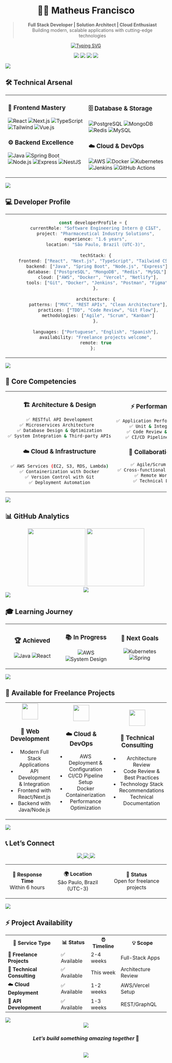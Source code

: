 <div align="center">

# 👨‍💻 Matheus Francisco

> **Full Stack Developer | Solution Architect | Cloud Enthusiast**  
> Building modern, scalable applications with cutting-edge technologies

[![Typing SVG](https://readme-typing-svg.herokuapp.com?font=Fira+Code&pause=1000&color=2E9FD1&center=true&vCenter=true&width=600&lines=Full+Stack+Developer;Solution+Architect;Cloud+%26+DevOps+Enthusiast;Remote+Collaboration+Expert)](https://git.io/typing-svg)

<p align="center">
  <img src="https://komarev.com/ghpvc/?username=mathfrancisco&color=2E9FD1&style=flat-square&label=Profile+Views" />
  <img src="https://img.shields.io/badge/Freelance-Available-success?style=flat-square&logo=handshake" />
  <img src="https://img.shields.io/badge/Remote-Worldwide-blue?style=flat-square&logo=zoom" />
  <img src="https://img.shields.io/badge/Focus-Full_Stack-purple?style=flat-square&logo=code" />
</p>

</div>

<img src="https://user-images.githubusercontent.com/73097560/115834477-dbab4500-a447-11eb-908a-139a6edaec5c.gif">

## 🛠️ Technical Arsenal

<div align="center">

<table>
<tr>
<td width="50%" valign="top">

### 🎨 Frontend Mastery

![React](https://img.shields.io/badge/React-Advanced-20232A?style=for-the-badge&logo=react&logoColor=61DAFB)
![Next.js](https://img.shields.io/badge/Next.js-Advanced-000000?style=for-the-badge&logo=next.js&logoColor=white)
![TypeScript](https://img.shields.io/badge/TypeScript-Advanced-007ACC?style=for-the-badge&logo=typescript&logoColor=white)
![Tailwind](https://img.shields.io/badge/Tailwind-Advanced-38B2AC?style=for-the-badge&logo=tailwind-css&logoColor=white)
![Vue.js](https://img.shields.io/badge/Vue.js-Intermediate-4FC08D?style=for-the-badge&logo=vue.js&logoColor=white)

### ⚙️ Backend Excellence

![Java](https://img.shields.io/badge/Java-Advanced-ED8B00?style=for-the-badge&logo=openjdk&logoColor=white)
![Spring Boot](https://img.shields.io/badge/Spring_Boot-Advanced-6DB33F?style=for-the-badge&logo=spring&logoColor=white)
![Node.js](https://img.shields.io/badge/Node.js-Advanced-43853D?style=for-the-badge&logo=node.js&logoColor=white)
![Express](https://img.shields.io/badge/Express-Advanced-000000?style=for-the-badge&logo=express&logoColor=white)
![NestJS](https://img.shields.io/badge/NestJS-Intermediate-E0234E?style=for-the-badge&logo=nestjs&logoColor=white)

</td>
<td width="50%" valign="top">

### 🗄️ Database & Storage

![PostgreSQL](https://img.shields.io/badge/PostgreSQL-Advanced-316192?style=for-the-badge&logo=postgresql&logoColor=white)
![MongoDB](https://img.shields.io/badge/MongoDB-Advanced-4EA94B?style=for-the-badge&logo=mongodb&logoColor=white)
![Redis](https://img.shields.io/badge/Redis-Intermediate-DC382D?style=for-the-badge&logo=redis&logoColor=white)
![MySQL](https://img.shields.io/badge/MySQL-Advanced-4479A1?style=for-the-badge&logo=mysql&logoColor=white)

### ☁️ Cloud & DevOps

![AWS](https://img.shields.io/badge/AWS-Intermediate-232F3E?style=for-the-badge&logo=amazon-aws&logoColor=white)
![Docker](https://img.shields.io/badge/Docker-Advanced-2496ED?style=for-the-badge&logo=docker&logoColor=white)
![Kubernetes](https://img.shields.io/badge/Kubernetes-Learning-326CE5?style=for-the-badge&logo=kubernetes&logoColor=white)
![Jenkins](https://img.shields.io/badge/Jenkins-Intermediate-D24939?style=for-the-badge&logo=jenkins&logoColor=white)
![GitHub Actions](https://img.shields.io/badge/GitHub_Actions-Advanced-2088FF?style=for-the-badge&logo=github-actions&logoColor=white)

</td>
</tr>
</table>

</div>

<img src="https://user-images.githubusercontent.com/73097560/115834477-dbab4500-a447-11eb-908a-139a6edaec5c.gif">

## 💻 Developer Profile

<div align="center">
<table width="100%">
<tr>
<td align="center">

```typescript
const developerProfile = {
  currentRole: "Software Engineering Intern @ CI&T",
  project: "Pharmaceutical Industry Solutions",
  experience: "1.6 years",
  location: "São Paulo, Brazil (UTC-3)",
  
  techStack: {
    frontend: ["React", "Next.js", "TypeScript", "Tailwind CSS"],
    backend: ["Java", "Spring Boot", "Node.js", "Express"],
    database: ["PostgreSQL", "MongoDB", "Redis", "MySQL"],
    cloud: ["AWS", "Docker", "Vercel", "Netlify"],
    tools: ["Git", "Docker", "Jenkins", "Postman", "Figma"]
  },
  
  architecture: {
    patterns: ["MVC", "REST APIs", "Clean Architecture"],
    practices: ["TDD", "Code Review", "Git Flow"],
    methodologies: ["Agile", "Scrum", "Kanban"]
  },
  
  languages: ["Portuguese", "English", "Spanish"],
  availability: "Freelance projects welcome",
  remote: true
};
```

</td>
</tr>
</table>
</div>

<img src="https://user-images.githubusercontent.com/73097560/115834477-dbab4500-a447-11eb-908a-139a6edaec5c.gif">

## 🎯 Core Competencies

<div align="center">
<table>
<tr>
<td width="50%" align="center">

### **🏗️ Architecture & Design**

```bash
✅ RESTful API Development
✅ Microservices Architecture  
✅ Database Design & Optimization
✅ System Integration & Third-party APIs
```

### **☁️ Cloud & Infrastructure**

```bash
✅ AWS Services (EC2, S3, RDS, Lambda)
✅ Containerization with Docker
✅ Version Control with Git
✅ Deployment Automation
```

</td>
<td width="50%" align="center">

### **⚡ Performance & Quality**

```bash
✅ Application Performance Optimization
✅ Unit & Integration Testing
✅ Code Review & Best Practices
✅ CI/CD Pipeline Implementation
```

### **🤝 Collaboration & Process**

```bash
✅ Agile/Scrum Methodologies
✅ Cross-functional Team Collaboration
✅ Remote Work Excellence
✅ Technical Documentation
```

</td>
</tr>
</table>
</div>

<img src="https://user-images.githubusercontent.com/73097560/115834477-dbab4500-a447-11eb-908a-139a6edaec5c.gif">

## 📊 GitHub Analytics

<div align="center">
  <img height="180em" src="https://github-readme-stats.vercel.app/api?username=mathfrancisco&show_icons=true&theme=github_dark&hide_border=true&include_all_commits=true&count_private=true" />
  <img height="180em" src="https://github-readme-stats.vercel.app/api/top-langs/?username=mathfrancisco&layout=compact&theme=github_dark&hide_border=true&langs_count=8" />
</div>

<div align="center">
  <img src="https://github-readme-streak-stats.herokuapp.com/?user=mathfrancisco&theme=github-dark-blue&hide_border=true" />
</div>

<img src="https://user-images.githubusercontent.com/73097560/115834477-dbab4500-a447-11eb-908a-139a6edaec5c.gif">

## 🎓 Learning Journey

<div align="center">

<table>
<tr>
<td width="33%" align="center">

### 🏆 **Achieved**

![Java](https://img.shields.io/badge/Oracle_Java-Certified-ED8B00?style=for-the-badge&logo=oracle&logoColor=white)
![React](https://img.shields.io/badge/React-Certified-61DAFB?style=for-the-badge&logo=react&logoColor=white)

</td>
<td width="33%" align="center">

### 📚 **In Progress**

![AWS](https://img.shields.io/badge/AWS_Solutions_Architect-Studying-FF9900?style=for-the-badge&logo=amazon-aws&logoColor=white)
![System Design](https://img.shields.io/badge/System_Design-Learning-purple?style=for-the-badge&logo=database&logoColor=white)

</td>
<td width="33%" align="center">

### 🎯 **Next Goals**

![Kubernetes](https://img.shields.io/badge/Kubernetes-CKA_Track-326CE5?style=for-the-badge&logo=kubernetes&logoColor=white)
![Spring](https://img.shields.io/badge/Spring_Professional-Target-6DB33F?style=for-the-badge&logo=spring&logoColor=white)

</td>
</tr>
</table>

</div>

<img src="https://user-images.githubusercontent.com/73097560/115834477-dbab4500-a447-11eb-908a-139a6edaec5c.gif">

## 🌟 **Available for Freelance Projects**

<div align="center">

<table>
<tr>
<td width="33%" align="center">
<img src="https://img.icons8.com/external-tal-revivo-duo-tal-revivo/100/external-development-experience-through-the-native-mobile-application-talent-tal-revivo-duo-tal-revivo.png" width="50px"/>

### **🚀 Web Development**

- Modern Full Stack Applications
- API Development & Integration
- Frontend with React/Next.js
- Backend with Java/Node.js

</td>
<td width="33%" align="center">
<img src="https://img.icons8.com/external-tal-revivo-duo-tal-revivo/100/external-development-experience-through-the-native-mobile-application-talent-tal-revivo-duo-tal-revivo.png" width="50px"/>

### **☁️ Cloud & DevOps**

- AWS Deployment & Configuration
- CI/CD Pipeline Setup
- Docker Containerization
- Performance Optimization

</td>
<td width="33%" align="center">
<img src="https://img.icons8.com/external-tal-revivo-duo-tal-revivo/100/external-development-experience-through-the-native-mobile-application-talent-tal-revivo-duo-tal-revivo.png" width="50px"/>

### **🔧 Technical Consulting**

- Architecture Review
- Code Review & Best Practices
- Technology Stack Recommendations
- Technical Documentation

</td>
</tr>
</table>

</div>

<img src="https://user-images.githubusercontent.com/73097560/115834477-dbab4500-a447-11eb-908a-139a6edaec5c.gif">

## 📞 Let’s Connect

<div align="center">

<a href="mailto:math.francisco2@gmail.com">
  <img src="https://img.shields.io/badge/Email-D14836?style=for-the-badge&logo=gmail&logoColor=white" />
</a>
<a href="https://www.linkedin.com/in/matheus-francisco-1a33381b3/">
  <img src="https://img.shields.io/badge/LinkedIn-0077B5?style=for-the-badge&logo=linkedin&logoColor=white" />
</a>
<a href="https://mathfrancisco.netlify.app">
  <img src="https://img.shields.io/badge/Portfolio-000000?style=for-the-badge&logo=notion&logoColor=white" />
</a>

<table align="center">
<tr>
<td align="center">

**📧 Response Time**  
Within 6 hours

</td>
<td align="center">

**🌍 Location**  
São Paulo, Brazil (UTC-3)

</td>
<td align="center">

**💼 Status**  
Open for freelance projects

</td>
</tr>
</table>

</div>

<img src="https://user-images.githubusercontent.com/73097560/115834477-dbab4500-a447-11eb-908a-139a6edaec5c.gif">

## ⚡ **Project Availability**

<div align="center">

<table>
<tr>
<th>🎯 Service Type</th>
<th>📊 Status</th>
<th>⏰ Timeline</th>
<th>💡 Scope</th>
</tr>
<tr>
<td>🚀 <strong>Freelance Projects</strong></td>
<td>✅ Available</td>
<td>2-4 weeks</td>
<td>Full-Stack Apps</td>
</tr>
<tr>
<td>🎯 <strong>Technical Consulting</strong></td>
<td>✅ Available</td>
<td>This week</td>
<td>Architecture Review</td>
</tr>
<tr>
<td>☁️ <strong>Cloud Deployment</strong></td>
<td>✅ Available</td>
<td>1-2 weeks</td>
<td>AWS/Vercel Setup</td>
</tr>
<tr>
<td>🔧 <strong>API Development</strong></td>
<td>✅ Available</td>
<td>1-3 weeks</td>
<td>REST/GraphQL</td>
</tr>
</table>

</div>

<img src="https://user-images.githubusercontent.com/73097560/115834477-dbab4500-a447-11eb-908a-139a6edaec5c.gif">

<div align="center">
  <img src="https://capsule-render.vercel.app/api?type=waving&color=gradient&height=100&section=footer" />

### *Let’s build something amazing together* 🚀

<br>

<img src="https://readme-typing-svg.herokuapp.com?font=Fira+Code&size=18&pause=1000&color=2E9FD1&center=true&vCenter=true&width=600&lines=Thank+you+for+visiting+my+profile!;Feel+free+to+explore+my+repositories;Open+for+collaboration+and+new+projects" />

</div>